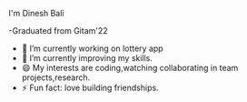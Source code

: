 I'm Dinesh Bali 

-Graduated from Gitam'22
- 🔭 I’m currently working on lottery app
- 🌱 I’m currently improving my skills.
- 😄 My interests are coding,watching collaborating in team projects,research.
- ⚡ Fun fact:  love building friendships.
<!--
**dineshbali18/dineshbali18** is a ✨ _special_ ✨ repository because its `README.md` (this file) appears on your GitHub profile.

